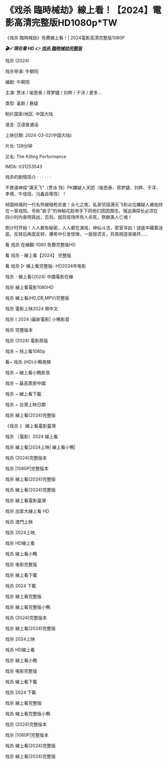 <h1>《戏杀 臨時械劫》線上看！【2024】電影高清完整版HD1080p*TW</h1>

《戏杀 臨時械劫》免費線上看！| 2024電影高清完整版1080P

<p><b><I>🎬✅ 現在看 HD 👉 <a href="https://t.co/tnouBT7gAr" rel="noopener">戏杀 臨時械劫完整版 </a></I></b></p>

戏杀 (2024)

戏杀导演: 牛朝阳

编剧: 牛朝阳

主演: 贾冰 / 喻恩泰 / 蒋梦婕 / 刘桦 / 于洋 / 更多...

类型: 喜剧 / 悬疑

制片国家/地区: 中国大陆

语言: 汉语普通话

上映日期: 2024-03-02(中国大陆)

片长: 128分钟

又名: The Killing Performance

IMDb: tt31253543

戏杀的剧情简介 · · · · · ·

不靠谱神探“满天飞”（贾冰 饰）PK嫌疑人天团（喻恩泰、蒋梦婕、刘桦、于洋、李倩、牛信信、冯鑫垚等饰）！

倾国倾城的一代名伶被暗枪杀害！头七之夜，私家侦探满天飞和众位嫌疑人被劫持在一家戏院。号称“疯子”的神秘花脸带手下将他们团团围住，强迫满探长必须在 四小时内查明真凶，否则，就将现场所有人杀死，祭献美人亡魂！

倒计时开始！人人都有秘密，人人都在演戏，神仙斗法，密室寻凶！谜底中藏着谜底，反转后再度反转，爆笑中引发惊悚，一层层谎言，将真相逐渐揭开……

看 戏杀 在線觀-1080 免費完整版HD

看 戏杀 - 線上看【2024】 完整版

看 戏杀 ▷ 線上看完整版- HD2024年电影

戏杀 - 線上看(2024) 中國電影在線

戏杀 線上看電影1080HD

戏杀 線上看(HD,DB,MPV)完整版

戏杀 電影上映2024 用中文

戏杀 ( 2024 )最新電影| 小鴨影音

戏杀 完整版本

戏杀 (2024) 電影原版

戏杀 ~ 线上看1080p

看~ 戏杀 (HD)小鴨視頻

戏杀 ~ 線上看小鴨影音

戏杀 ~ 最高票房中國

戏杀 ~ 線上看下載

戏杀 ~ 台灣上映日期

戏杀 線上看(2024)完整版

《戏杀 》 線上看電影臺灣

戏杀 （電影）2024 線上看

戏杀 線上看|2024上映| 線上看小鴨|

戏杀 (2024)完整版本

戏杀 |1080P|完整版本

戏杀 線上看(2024)完整版

戏杀 線上看(2024)完整版

戏杀 線上看電影臺灣

戏杀 加拿大線上看 HD

戏杀 澳門上映

戏杀 2024上映,

戏杀 HD線上看

戏杀 線上看小鴨

戏杀 电影完整版

戏杀 線上看下載

戏杀 2024 下載

戏杀 線上看完整版

戏杀 線上看完整版小鴨

戏杀 (2024)完整版本

戏杀 線上看(2024)完整版

戏杀 2024上映

戏杀 HD線上看

戏杀 線上看小鴨

戏杀 电影完整版

戏杀 線上看下載

戏杀 2024 下載

戏杀 線上看完整版

戏杀 線上看完整版小鴨

戏杀 (2024)完整版本

戏杀 |1080P|完整版本

戏杀 線上看(2024)完整版


戏杀 線上看(2024)完整版

